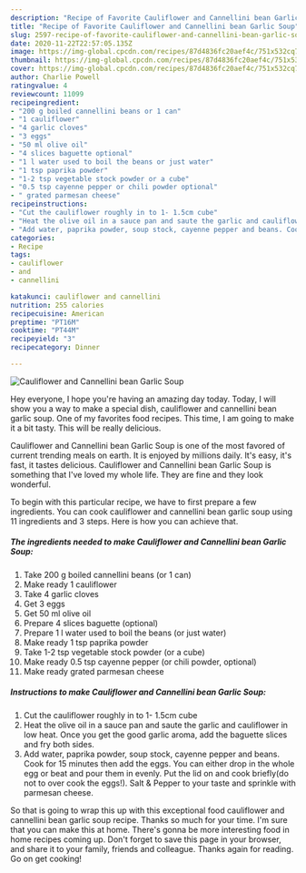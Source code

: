 ```yaml
---
description: "Recipe of Favorite Cauliflower and Cannellini bean Garlic Soup"
title: "Recipe of Favorite Cauliflower and Cannellini bean Garlic Soup"
slug: 2597-recipe-of-favorite-cauliflower-and-cannellini-bean-garlic-soup
date: 2020-11-22T22:57:05.135Z
image: https://img-global.cpcdn.com/recipes/87d4836fc20aef4c/751x532cq70/cauliflower-and-cannellini-bean-garlic-soup-recipe-main-photo.jpg
thumbnail: https://img-global.cpcdn.com/recipes/87d4836fc20aef4c/751x532cq70/cauliflower-and-cannellini-bean-garlic-soup-recipe-main-photo.jpg
cover: https://img-global.cpcdn.com/recipes/87d4836fc20aef4c/751x532cq70/cauliflower-and-cannellini-bean-garlic-soup-recipe-main-photo.jpg
author: Charlie Powell
ratingvalue: 4
reviewcount: 11099
recipeingredient:
- "200 g boiled cannellini beans or 1 can"
- "1 cauliflower"
- "4 garlic cloves"
- "3 eggs"
- "50 ml olive oil"
- "4 slices baguette optional"
- "1 l water used to boil the beans or just water"
- "1 tsp paprika powder"
- "1-2 tsp vegetable stock powder or a cube"
- "0.5 tsp cayenne pepper or chili powder optional"
- " grated parmesan cheese"
recipeinstructions:
- "Cut the cauliflower roughly in to 1- 1.5cm cube"
- "Heat the olive oil in a sauce pan and saute the garlic and cauliflower in low heat. Once you get the good garlic aroma, add the baguette slices and fry both sides."
- "Add water, paprika powder, soup stock, cayenne pepper and beans. Cook for 15 minutes then add the eggs. You can either drop in the whole egg or beat and pour them in evenly. Put the lid on and cook briefly(do not to over cook the eggs!). Salt &amp; Pepper to your taste and sprinkle with parmesan cheese."
categories:
- Recipe
tags:
- cauliflower
- and
- cannellini

katakunci: cauliflower and cannellini 
nutrition: 255 calories
recipecuisine: American
preptime: "PT16M"
cooktime: "PT44M"
recipeyield: "3"
recipecategory: Dinner

---
```



![Cauliflower and Cannellini bean Garlic Soup](https://img-global.cpcdn.com/recipes/87d4836fc20aef4c/751x532cq70/cauliflower-and-cannellini-bean-garlic-soup-recipe-main-photo.jpg)

Hey everyone, I hope you're having an amazing day today. Today, I will show you a way to make a special dish, cauliflower and cannellini bean garlic soup. One of my favorites food recipes. This time, I am going to make it a bit tasty. This will be really delicious.

Cauliflower and Cannellini bean Garlic Soup is one of the most favored of current trending meals on earth. It is enjoyed by millions daily. It's easy, it's fast, it tastes delicious. Cauliflower and Cannellini bean Garlic Soup is something that I've loved my whole life. They are fine and they look wonderful.




To begin with this particular recipe, we have to first prepare a few ingredients. You can cook cauliflower and cannellini bean garlic soup using 11 ingredients and 3 steps. Here is how you can achieve that.

<!--inarticleads1-->

##### The ingredients needed to make Cauliflower and Cannellini bean Garlic Soup:

1. Take 200 g boiled cannellini beans (or 1 can)
1. Make ready 1 cauliflower
1. Take 4 garlic cloves
1. Get 3 eggs
1. Get 50 ml olive oil
1. Prepare 4 slices baguette (optional)
1. Prepare 1 l water used to boil the beans (or just water)
1. Make ready 1 tsp paprika powder
1. Take 1-2 tsp vegetable stock powder (or a cube)
1. Make ready 0.5 tsp cayenne pepper (or chili powder, optional)
1. Make ready  grated parmesan cheese




<!--inarticleads2-->

##### Instructions to make Cauliflower and Cannellini bean Garlic Soup:

1. Cut the cauliflower roughly in to 1- 1.5cm cube
1. Heat the olive oil in a sauce pan and saute the garlic and cauliflower in low heat. Once you get the good garlic aroma, add the baguette slices and fry both sides.
1. Add water, paprika powder, soup stock, cayenne pepper and beans. Cook for 15 minutes then add the eggs. You can either drop in the whole egg or beat and pour them in evenly. Put the lid on and cook briefly(do not to over cook the eggs!). Salt &amp; Pepper to your taste and sprinkle with parmesan cheese.




So that is going to wrap this up with this exceptional food cauliflower and cannellini bean garlic soup recipe. Thanks so much for your time. I'm sure that you can make this at home. There's gonna be more interesting food in home recipes coming up. Don't forget to save this page in your browser, and share it to your family, friends and colleague. Thanks again for reading. Go on get cooking!
